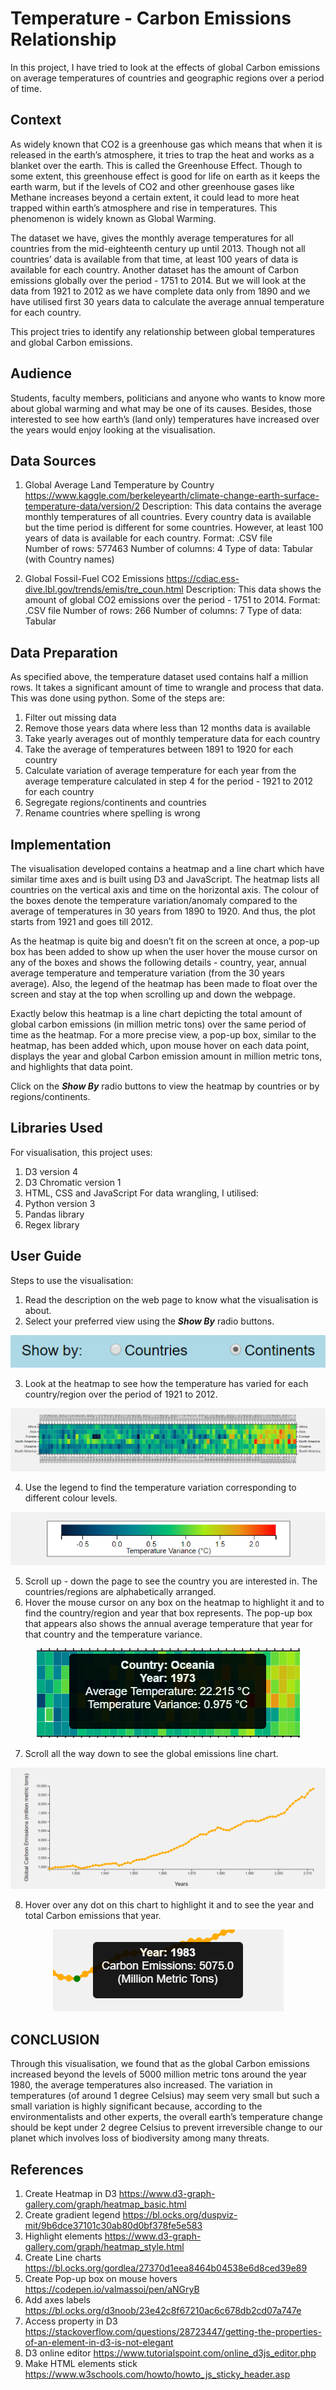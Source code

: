 # Temperature - Carbon Emissions Relationship
In this project, I have tried to look at the effects of global Carbon emissions on average temperatures of countries and geographic regions over a period of time.

## Context
As widely known that CO2 is a greenhouse gas which means that when it is released in the earth’s atmosphere, it tries to trap the heat and works as a blanket over the earth. This is called the Greenhouse Effect. Though to some extent, this greenhouse effect is good for life on earth as it keeps the earth warm, but if the levels of CO2 and other greenhouse gases like Methane increases beyond a certain extent, it could lead to more heat trapped within earth’s atmosphere and rise in temperatures. This phenomenon is widely known as Global Warming.

The dataset we have, gives the monthly average temperatures for all countries from the mid-eighteenth century up until 2013. Though not all countries’ data is available from that time, at least 100 years of data is available for each country. Another dataset has the amount of Carbon emissions globally over the period - 1751 to 2014. But we will look at the data from 1921 to 2012 as we have complete data only from 1890 and we have utilised first 30 years data to calculate the average annual temperature for each country.

This project tries to identify any relationship between global temperatures and global Carbon emissions.

## Audience
Students, faculty members, politicians and anyone who wants to know more about global warming and what may be one of its causes. Besides, those interested to see how earth’s (land only) temperatures have increased over the years would enjoy looking at the visualisation.

## Data Sources
1. Global Average Land Temperature by Country
https://www.kaggle.com/berkeleyearth/climate-change-earth-surface-temperature-data/version/2
Description: This data contains the average monthly temperatures of all countries. Every country data is available but the time period is different for some countries. However, at least 100 years of data is available for each country.
Format: .CSV file  
Number of rows: 577463
Number of columns: 4
Type of data: Tabular (with Country names)

2. Global Fossil-Fuel CO2 Emissions
https://cdiac.ess-dive.lbl.gov/trends/emis/tre_coun.html
Description: This data shows the amount of global CO2 emissions over the period - 1751 to 2014.
Format: .CSV file
Number of rows: 266
Number of columns: 7
Type of data: Tabular

## Data Preparation
As specified above, the temperature dataset used contains half a million rows. It takes a significant amount of time to wrangle and process that data. This was done using python. Some of the steps are:
1.	Filter out missing data
2.	Remove those years data where less than 12 months data is available
3.	Take yearly averages out of monthly temperature data for each country
4.	Take the average of temperatures between 1891 to 1920 for each country
5.	Calculate variation of average temperature for each year from the average temperature calculated in step 4 for the period - 1921 to 2012 for each country
6.	Segregate regions/continents and countries
7.	Rename countries where spelling is wrong

## Implementation
The visualisation developed contains a heatmap and a line chart which have similar time axes and is built using D3 and JavaScript. The heatmap lists all countries on the vertical axis and time on the horizontal axis. The colour of the boxes denote the temperature variation/anomaly compared to the average of temperatures in 30 years from 1890 to 1920. And thus, the plot starts from 1921 and goes till 2012.

As the heatmap is quite big and doesn’t fit on the screen at once, a pop-up box has been added to show up when the user hover the mouse cursor on any of the boxes and shows the following details - country, year, annual average temperature and temperature variation (from the 30 years average). Also, the legend of the heatmap has been made to float over the screen and stay at the top when scrolling up and down the webpage.

Exactly below this heatmap is a line chart depicting the total amount of global carbon emissions (in million metric tons) over the same period of time as the heatmap. For a more precise view, a pop-up box, similar to the heatmap, has been added which, upon mouse hover on each data point, displays the year and global Carbon emission amount in million metric tons, and highlights that data point.

Click on the ***Show By*** radio buttons to view the heatmap by countries or by regions/continents.

## Libraries Used
For visualisation, this project uses:
1.	D3 version 4
2.	D3 Chromatic version 1
3.	HTML, CSS and JavaScript
For data wrangling, I utilised:
1.	Python version 3
2.	Pandas library
3.	Regex library

## User Guide
Steps to use the visualisation:
1.	Read the description on the web page to know what the visualisation is about.
2.  Select your preferred view using the ***Show By*** radio buttons.
<p align="center">
  <img src="Images/filter.png" alt="Show By control">
</p>

3.	Look at the heatmap to see how the temperature has varied for each country/region over the period of 1921 to 2012.
<p align="center">
  <img src="Images/heatmap.png" alt="Heatmap">
</p>

4.	Use the legend to find the temperature variation corresponding to different colour levels.
<p align="center">
  <img src="Images/legend.png" alt="Legend">
</p>

5.	Scroll up - down the page to see the country you are interested in. The countries/regions are alphabetically arranged.
6.	Hover the mouse cursor on any box on the heatmap to highlight it and to find the country/region and year that box represents. The pop-up box that appears also shows the annual average temperature that year for that country and the temperature variance.
<p align="center">
  <img src="Images/pop1.png" alt="Pop-up Box">
</p>

7.	Scroll all the way down to see the global emissions line chart.
<p align="center">
  <img src="Images/lineChart.png" alt="Line Chart">
</p>

8.	Hover over any dot on this chart to highlight it and to see the year and total Carbon emissions that year.
<p align="center">
  <img src="Images/pop2.png" alt="Pop-up Box">
</p>
 
## CONCLUSION
Through this visualisation, we found that as the global Carbon emissions increased beyond the levels of 5000 million metric tons around the year 1980, the average temperatures also increased. The variation in temperatures (of around 1 degree Celsius) may seem very small but such a small variation is highly significant because, according to the environmentalists and other experts, the overall earth’s temperature change should be kept under 2 degree Celsius to prevent irreversible change to our planet which involves loss of biodiversity among many threats.

## References
1.	Create Heatmap in D3
https://www.d3-graph-gallery.com/graph/heatmap_basic.html
2.	Create gradient legend
https://bl.ocks.org/duspviz-mit/9b6dce37101c30ab80d0bf378fe5e583
3.	Highlight elements
https://www.d3-graph-gallery.com/graph/heatmap_style.html
4.	Create Line charts
https://bl.ocks.org/gordlea/27370d1eea8464b04538e6d8ced39e89
5.	Create Pop-up box on mouse hovers
https://codepen.io/valmassoi/pen/aNGryB
6.	Add axes labels
https://bl.ocks.org/d3noob/23e42c8f67210ac6c678db2cd07a747e
7.	Access property in D3
https://stackoverflow.com/questions/28723447/getting-the-properties-of-an-element-in-d3-is-not-elegant
8.	D3 online editor
https://www.tutorialspoint.com/online_d3js_editor.php
9.	Make HTML elements stick
https://www.w3schools.com/howto/howto_js_sticky_header.asp
